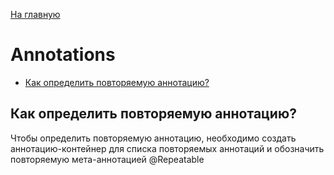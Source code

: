 [На главную](../README.md)

# Annotations

+ [Как определить повторяемую аннотацию?](#Как-определить-повторяемую-аннотацию)

## Как определить повторяемую аннотацию?

Чтобы определить повторяемую аннотацию, необходимо создать аннотацию-контейнер для списка
повторяемых аннотаций и обозначить повторяемую мета-аннотацией @Repeatable

